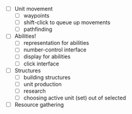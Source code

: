 - [ ] Unit movement
	- [ ] waypoints
	- [ ] shift-click to queue up movements
	- [ ] pathfinding
- [ ] Abilities!
	- [ ] representation for abilities
	- [ ] number-control interface
	- [ ] display for abilities
	- [ ] click interface
- [ ] Structures
	- [ ] building structures
	- [ ] unit production
	- [ ] research
	- [ ] choosing active unit (set) out of selected
- [ ] Resource gathering
